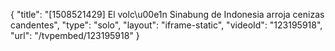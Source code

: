 {
    "title": "[1508521429] El volc\u00e1n Sinabung de Indonesia arroja cenizas candentes",
    "type": "solo",
    "layout": "iframe-static",
    "videoId": "123195918",
    "url": "\/tvpembed\/123195918"
}